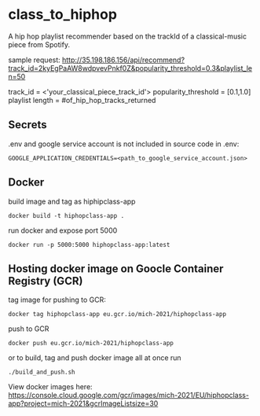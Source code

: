 # class_to_hiphop
A hip hop playlist recommender based on the trackId of a classical-music piece from Spotify.

sample request:
http://35.198.186.156/api/recommend?track_id=2kyEgPaAW8wdpvevPnkf0Z&popularity_threshold=0.3&playlist_len=50

track_id = <'your_classical_piece_track_id'>
popularity_threshold = [0.1,1.0]
playlist length = #of_hip_hop_tracks_returned

## Secrets
.env and google service account is not included in source code
in .env:
```
GOOGLE_APPLICATION_CREDENTIALS=<path_to_google_service_account.json>
```

## Docker
build image and tag as hiphipclass-app
```
docker build -t hiphopclass-app .
```
run docker and expose port 5000
```
docker run -p 5000:5000 hiphopclass-app:latest
```

## Hosting docker image on Goocle Container Registry (GCR)
tag image for pushing to GCR:
```
docker tag hiphopclass-app eu.gcr.io/mich-2021/hiphopclass-app
```
push to GCR
```
docker push eu.gcr.io/mich-2021/hiphopclass-app
```

or to build, tag and push docker image all at once run
```
./build_and_push.sh
```

View docker images here: https://console.cloud.google.com/gcr/images/mich-2021/EU/hiphopclass-app?project=mich-2021&gcrImageListsize=30


